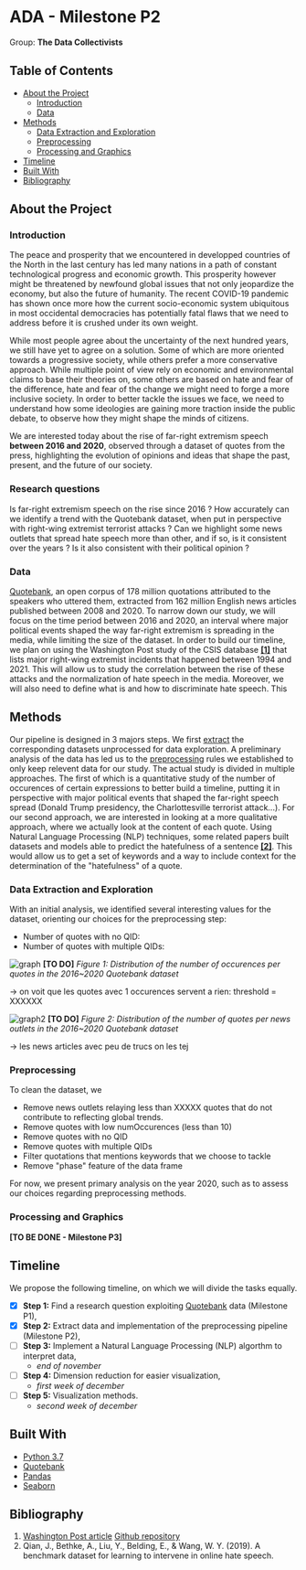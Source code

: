 # ADA - Milestone P2
Group: **The Data Collectivists**

<!-- TABLE OF CONTENTS -->
## Table of Contents

* [About the Project](#about-the-project)
  * [Introduction](#Introduction)
  * [Data](#Data)
* [Methods](#methods)
  * [Data Extraction and Exploration](#data-extraction-and-exploration)
  * [Preprocessing](#preprocessing)
  * [Processing and Graphics](#processing-and-graphics)
* [Timeline](#timeline)
* [Built With](#built-with)
* [Bibliography](#bibliography)

<!-- ABOUT THE PROJECT -->
## About the Project

### Introduction

The peace and prosperity that we encountered in developped countries of the North in the last century has led many nations in a path of constant technological progress and economic growth. This prosperity however might be threatened by newfound global issues that not only jeopardize the economy, but also the future of humanity. The recent COVID-19 pandemic has shown once more how the current socio-economic system ubiquitous in most occidental democracies has potentially fatal flaws that we need to address before it is crushed under its own weight.

While most people agree about the uncertainty of the next hundred years, we still have yet to agree on a solution. Some of which are more oriented towards a progressive society, while others prefer a more conservative approach. While multiple point of view rely on economic and environmental claims to base their theories on, some others are based on hate and fear of the difference, hate and fear of the change we might need to forge a more inclusive society. In order to better tackle the issues we face, we need to understand how some ideologies are gaining more traction inside the public debate, to observe how they might shape the minds of citizens.

We are interested today about the rise of far-right extremism speech **between 2016 and 2020**, observed through a dataset of quotes from the press, highlighting the evolution of opinions and ideas that shape the past, present, and the future of our society.

### Research questions

Is far-right extremism speech on the rise since 2016 ? How accurately can we identify a trend with the Quotebank dataset, when put in perspective with right-wing extremist terrorist attacks ? Can we highlight some news outlets that spread hate speech more than other, and if so, is it consistent over the years ? Is it also consistent with their political opinion ? 

### Data

[Quotebank](https://zenodo.org/record/4277311#.YYqEUGXPxb8), an open corpus of 178 million quotations attributed to the speakers who uttered them, extracted from 162 million English news articles published between 2008 and 2020. To narrow down our study, we will focus on the time period between 2016 and 2020, an interval where major political events shaped the way far-right extremism is spreading in the media, while limiting the size of the dataset. 
In order to build our timeline, we plan on using the Washington Post study of the CSIS database **[[1]](#bibliography)** that lists major right-wing extremist incidents that happened between 1994 and 2021. This will allow us to study the correlation between the rise of these attacks and the normalization of hate speech in the media.
Moreover, we will also need to define what is and how to discriminate hate speech. This 


<!-- METHODS -->
## Methods

Our pipeline is designed in 3 majors steps. We first [extract](#data-extraction-and-exploration) the corresponding datasets unprocessed for data exploration. A preliminary analysis of the data has led us to the [preprocessing](#preprocessing) rules we established to only keep relevent data for our study.
The actual study is divided in multiple approaches. The first of which is a quantitative study of the number of occurences of certain expressions to better build a timeline, putting it in perspective with major political events that shaped the far-right speech spread (Donald Trump presidency, the Charlottesville terrorist attack...).
For our second approach, we are interested in looking at a more qualitative approach, where we actually look at the content of each quote. Using Natural Language Processing (NLP) techniques, some related papers built datasets and models able to predict the hatefulness of a sentence **[[2]](#bibliography)**. This would allow us to get a set of keywords and a way to include context for the determination of the "hatefulness" of a quote. 

### Data Extraction and Exploration

With an initial analysis, we identified several interesting values for the dataset, orienting our choices for the preprocessing step:

* Number of quotes with no QID:
* Number of quotes with multiple QIDs:

![graph](img/graph.jpg) **[TO DO]**
_Figure 1: Distribution of the number of occurences per quotes in the 2016~2020 Quotebank dataset_

-> on voit que les quotes avec 1 occurences servent a rien: threshold = XXXXXX

![graph2](img/graph2.jpg) **[TO DO]**
_Figure 2: Distribution of the number of quotes per news outlets in the 2016~2020 Quotebank dataset_

-> les news articles avec peu de trucs on les tej

### Preprocessing

To clean the dataset, we 

* Remove news outlets relaying less than XXXXX quotes that do not contribute to reflecting global trends.
* Remove quotes with low numOccurences (less than 10)
* Remove quotes with no QID
* Remove quotes with multiple QIDs
* Filter quotations that mentions keywords that we choose to tackle 
* Remove "phase" feature of the data frame

For now, we present primary analysis on the year 2020, such as to assess our choices regarding preprocessing methods.

### Processing and Graphics

**[TO BE DONE - Milestone P3]**

<!-- TIMELINE -->
## Timeline

We propose the following timeline, on which we will divide the tasks equally.

- [x] **Step 1:** Find a research question exploiting [Quotebank](https://zenodo.org/record/4277311#.YYqEUGXPxb8) data (Milestone P1), 
- [x] **Step 2:** Extract data and implementation of the preprocessing pipeline (Milestone P2), 
- [ ] **Step 3:** Implement a Natural Language Processing (NLP) algorthm to interpret data,
   - *end of november*
- [ ] **Step 4:** Dimension reduction for easier visualization, 
   - *first week of december*
- [ ] **Step 5:** Visualization methods. 
   - *second week of december*

## Built With

* [Python 3.7](https://www.python.org)
* [Quotebank](https://zenodo.org/record/4277311#.YYqEUGXPxb8)
* [Pandas](https://pandas.pydata.org)
* [Seaborn](https://seaborn.pydata.org)

## Bibliography

1. [Washington Post article](https://www.washingtonpost.com/investigations/interactive/2021/domestic-terrorism-data/) [Github repository](https://github.com/wpinvestigative/csis_domestic_terrorism)
2. Qian, J., Bethke, A., Liu, Y., Belding, E., & Wang, W. Y. (2019). A benchmark dataset for learning to intervene in online hate speech.
